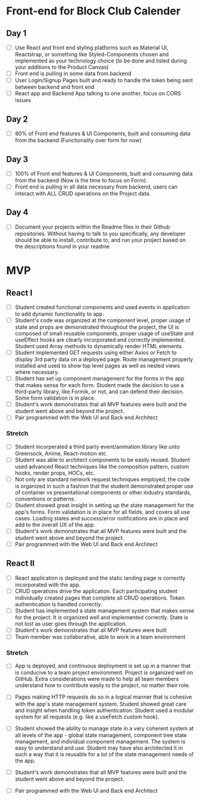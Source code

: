 # Front-end for Block Club Calender

## Day 1
- [ ] Use React and front end styling platforms such as Material UI, Reactstrap, or something like Styled-Components chosen and implemented as your technology choice (to be done and listed during your additions to the Product Canvas)
- [ ] Front end is pulling in some data from backend
- [ ] User Login/Signup Pages built and ready to handle the token being sent between backend and front end
- [ ] React app and Backend App talking to one another, focus on CORS issues

## Day 2

- [ ] 80% of Front end features & UI Components, built and consuming data from the backend (Functionality over form for now)

## Day 3

- [ ] 100% of Front end features & UI Components, built and consuming data from the backend (Now is the time to focus on Form).
- [ ] Front end is pulling in all data necessary from backend, users can interact with ALL CRUD operations on the Project data.

## Day 4
- [ ] Document your projects within the Readme files in their Github repositories. Without having to talk to you specifically, any developer should be able to install, contribute to, and run your project based on the descriptions found in your readme

# MVP

## React I
- [ ] Student created functional components and used events in application to add dynamic functionality to app.
- [ ] Student's code was organized at the component level, proper usage of state and props are demonstrated throughout the project, the UI is composed of small reusable components, proper usage of useState and useEffect hooks are clearly incorporated and correctly implemented.  Student used Array methods to dynamically render HTML elements.
- [ ] Student implemented GET requests using either Axios or Fetch to display 3rd party data on a deployed page. Route management properly installed and used to show top level pages as well as nested views where necessary.
- [ ] Student has set up component management for the forms in the app that makes sense for each form. Student made the decision to use a third-party library, like Formik, or not, and can defend their decision. Some form validation is in place.
- [ ] Student's work demonstrates that all MVP features were built and the student went above and beyond the project.
- [ ] Pair programmed with the Web UI and Back end Architect

### Stretch
- [ ] Student incorperated a third party event/animation library like unto Greensock, Anime, React-motion etc.
- [ ] Student was able to architect components to be easily reused. Student used advanced React techniques like the composition pattern, custom hooks, render props, HOCs, etc.
- [ ] Not only are standard network request techniques employed, the code is organized in such a fashion that the student demonstrated proper use of container vs presentational components or other industry standards, conventions or patterns.
- [ ] Student showed great insight in setting up the state management for the app's forms. Form validation is in place for all fields, and covers all use cases. Loading states and success/error notifications are in place and add to the overall UX of the app.
- [ ] Student's work demonstrates that all MVP features were built and the student went above and beyond the project.
- [ ] Pair programmed with the Web UI and Back end Architect

## React II 
- [ ] React application is deployed and the static landing page is correctly incorporated with the app.
- [ ] CRUD operations drive the application. Each participating student individually created pages that complete all CRUD operations. Token authentication is handled correctly.
- [ ] Student has implemented a state management system that makes sense for the project. It is organized well and implemented correctly. State is not lost as user goes through the application. 
- [ ] Student's work demonstrates that all MVP features were built
- [ ] Team member was collaborative, able to work in a team environment

### Stretch
- [ ] App is deployed, and continuous deployment is set up in a manner that is conducive to a team project environment. Project is organized well on GitHub. Extra considerations were made to help all team members understand how to contribute easily to the project, no matter their role.
- [ ] Pages making HTTP requests do so in a logical manner that is cohesive with the app's state management system. Student showed great care and insight when handling token authentication. Student used a modular system for all requests (e.g. like a  useFetch custom hook).
- [ ] Student showed the ability to manage state in a very coherent system at all levels of the app - global state management, component tree state management, and individual component management. The system is easy to understand and use. Student may have also architected it in such a way that it is reusable for a lot of the state management needs of the app.
- [ ] Student's work demonstrates that all MVP features were built and the student went above and beyond the project.
- [ ] Pair programmed with the Web UI and Back end Architect


